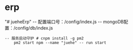 # erp
"# jueheErp" 
    -- 配置端口号：/config/index.js
    -- mongoDB配置：/config/db/index.js

    -- 服务启动守护 # cnpm install -g pm2 
        pm2 start npm --name "juehe" -- run start